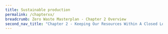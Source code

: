```yaml
---
title: Sustainable production
permalink: /chapterxx/
breadcrumb: Zero Waste Masterplan - Chapter 2 Overview
second_nav_title: "Chapter 2 - Keeping Our Resources Within A Closed Loop"
---
```

